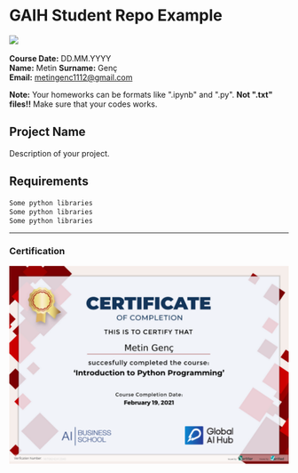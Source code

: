 # GAIH Student Repo Example
![](img/logo.png)

**Course Date:** DD.MM.YYYY  
**Name:** Metin 
**Surname:** Genç  
**Email:** metingenc1112@gmail.com  

**Note:** Your homeworks can be formats like ".ipynb" and ".py". **Not ".txt" files!!** Make sure that your codes works.  

## Project Name
Description of your project.

## Requirements
```
Some python libraries
Some python libraries
Some python libraries
```
---

### Certification
![](img/certificate_ex.png)

